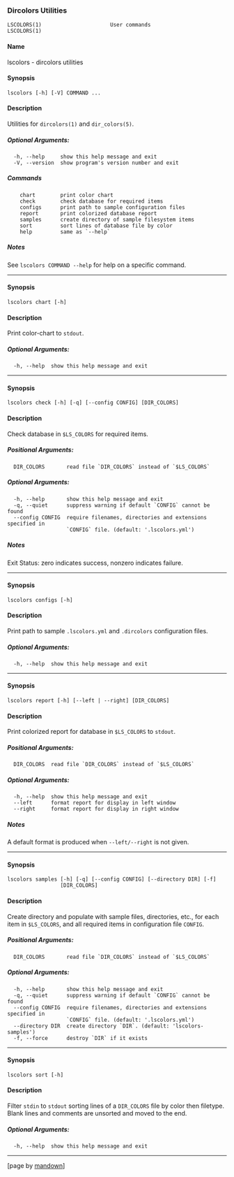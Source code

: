 ### Dircolors Utilities
	LSCOLORS(1)                      User commands                       LSCOLORS(1)

#### Name

lscolors - dircolors utilities

#### Synopsis
	lscolors [-h] [-V] COMMAND ...

#### Description

Utilities for `dircolors(1)` and `dir_colors(5)`.

##### Optional Arguments:
	  -h, --help     show this help message and exit
	  -V, --version  show program's version number and exit

##### Commands
	    chart        print color chart
	    check        check database for required items
	    configs      print path to sample configuration files
	    report       print colorized database report
	    samples      create directory of sample filesystem items
	    sort         sort lines of database file by color
	    help         same as `--help`

##### Notes

See `lscolors COMMAND --help` for help on a specific command.

--------------------------------------------------------------------------------

#### Synopsis
	lscolors chart [-h]

#### Description

Print color-chart to `stdout`.

##### Optional Arguments:
	  -h, --help  show this help message and exit

--------------------------------------------------------------------------------

#### Synopsis
	lscolors check [-h] [-q] [--config CONFIG] [DIR_COLORS]

#### Description

Check database in `$LS_COLORS` for required items.

##### Positional Arguments:
	  DIR_COLORS       read file `DIR_COLORS` instead of `$LS_COLORS`

##### Optional Arguments:
	  -h, --help       show this help message and exit
	  -q, --quiet      suppress warning if default `CONFIG` cannot be found
	  --config CONFIG  require filenames, directories and extensions specified in
	                   `CONFIG` file. (default: '.lscolors.yml')

##### Notes

Exit Status: zero indicates success, nonzero indicates failure.

--------------------------------------------------------------------------------

#### Synopsis
	lscolors configs [-h]

#### Description

Print path to sample `.lscolors.yml` and `.dircolors` configuration files.

##### Optional Arguments:
	  -h, --help  show this help message and exit

--------------------------------------------------------------------------------

#### Synopsis
	lscolors report [-h] [--left | --right] [DIR_COLORS]

#### Description

Print colorized report for database in `$LS_COLORS` to `stdout`.

##### Positional Arguments:
	  DIR_COLORS  read file `DIR_COLORS` instead of `$LS_COLORS`

##### Optional Arguments:
	  -h, --help  show this help message and exit
	  --left      format report for display in left window
	  --right     format report for display in right window

##### Notes

A default format is produced when `--left/--right` is not given.

--------------------------------------------------------------------------------

#### Synopsis
	lscolors samples [-h] [-q] [--config CONFIG] [--directory DIR] [-f]
	                 [DIR_COLORS]

#### Description

Create directory and populate with sample files, directories, etc., for each
item in `$LS_COLORS`, and all required items in configuration file `CONFIG`.

##### Positional Arguments:
	  DIR_COLORS       read file `DIR_COLORS` instead of `$LS_COLORS`

##### Optional Arguments:
	  -h, --help       show this help message and exit
	  -q, --quiet      suppress warning if default `CONFIG` cannot be found
	  --config CONFIG  require filenames, directories and extensions specified in
	                   `CONFIG` file. (default: '.lscolors.yml')
	  --directory DIR  create directory `DIR`. (default: 'lscolors-samples')
	  -f, --force      destroy `DIR` if it exists

--------------------------------------------------------------------------------

#### Synopsis
	lscolors sort [-h]

#### Description

Filter `stdin` to `stdout` sorting lines of a `DIR_COLORS` file by color then
filetype. Blank lines and comments are unsorted and moved to the end.

##### Optional Arguments:
	  -h, --help  show this help message and exit

----------------------------------------------------------
[page by [mandown](https://github.com/russellane/mandown)]
